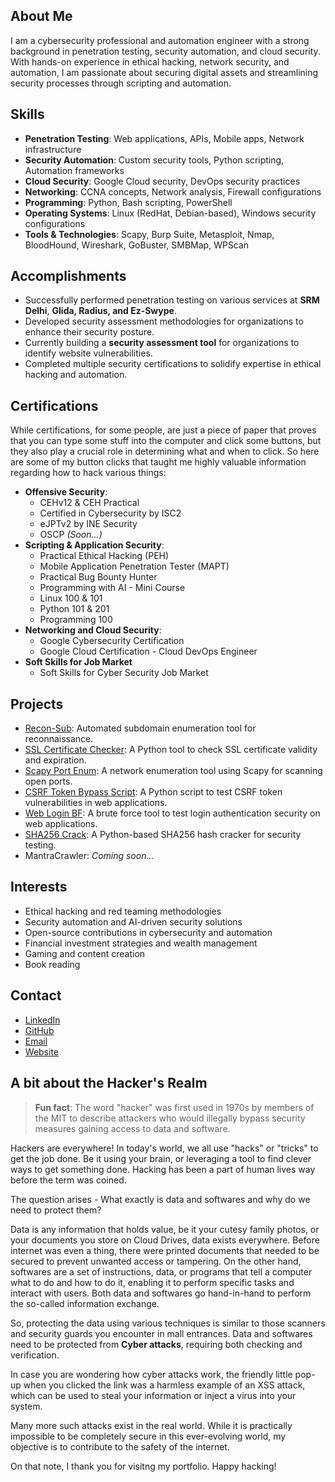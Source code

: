 ## About Me
I am a cybersecurity professional and automation engineer with a strong background in penetration testing, security automation, and cloud security. With hands-on experience in ethical hacking, network security, and automation, I am passionate about securing digital assets and streamlining security processes through scripting and automation. 


## Skills
- **Penetration Testing**: Web applications, APIs, Mobile apps, Network infrastructure
- **Security Automation**: Custom security tools, Python scripting, Automation frameworks
- **Cloud Security**: Google Cloud security, DevOps security practices
- **Networking**: CCNA concepts, Network analysis, Firewall configurations
- **Programming**: Python, Bash scripting, PowerShell
- **Operating Systems**: Linux (RedHat, Debian-based), Windows security configurations
- **Tools & Technologies**: Scapy, Burp Suite, Metasploit, Nmap, BloodHound, Wireshark, GoBuster, SMBMap, WPScan


## Accomplishments
- Successfully performed penetration testing on various services at **SRM Delhi**, **Glida, Radius, and Ez-Swype**.
- Developed security assessment methodologies for organizations to enhance their security posture.
- Currently building a **security assessment tool** for organizations to identify website vulnerabilities.
- Completed multiple security certifications to solidify expertise in ethical hacking and automation.


## Certifications
While certifications, for some people, are just a piece of paper that proves that you can type some stuff into the computer and click some buttons, but they also play a crucial role in determining what and when to click. So here are some of my button clicks that taught me highly valuable information regarding how to hack various things:
- **Offensive Security**:
  - CEHv12 & CEH Practical
  - Certified in Cybersecurity by ISC2
  - eJPTv2 by INE Security
  - OSCP *(Soon...)*
- **Scripting & Application Security**:
  - Practical Ethical Hacking (PEH)
  - Mobile Application Penetration Tester (MAPT)
  - Practical Bug Bounty Hunter
  - Programming with AI - Mini Course
  - Linux 100 & 101
  - Python 101 & 201
  - Programming 100
- **Networking and Cloud Security**:
  - Google Cybersecurity Certification
  - Google Cloud Certification - Cloud DevOps Engineer
- **Soft Skills for Job Market**
  - Soft Skills for Cyber Security Job Market  

## Projects
- [Recon-Sub](https://github.com/mr-abhishek-kumar-singh/recon-sub): Automated subdomain enumeration tool for reconnaissance.
- [SSL Certificate Checker](https://github.com/mr-abhishek-kumar-singh/ssl-certificate-checker): A Python tool to check SSL certificate validity and expiration.
- [Scapy Port Enum](https://github.com/mr-abhishek-kumar-singh/scapy-port-enum): A network enumeration tool using Scapy for scanning open ports.
- [CSRF Token Bypass Script](https://github.com/mr-abhishek-kumar-singh/csrf-token-bypass-script): A Python script to test CSRF token vulnerabilities in web applications.
- [Web Login BF](https://github.com/mr-abhishek-kumar-singh/web-login-bf): A brute force tool to test login authentication security on web applications.
- [SHA256 Crack](https://github.com/mr-abhishek-kumar-singh/sha256-crack): A Python-based SHA256 hash cracker for security testing.
- MantraCrawler: _Coming soon..._


## Interests
- Ethical hacking and red teaming methodologies
- Security automation and AI-driven security solutions
- Open-source contributions in cybersecurity and automation
- Financial investment strategies and wealth management
- Gaming and content creation
- Book reading


## Contact
- [LinkedIn](https://www.linkedin.com/in/mr-abhishek-kumar-singh)
- [GitHub](https://github.com/mr-abhishek-kumar-singh)
- [Email](mailto:abhishekkrsingh.infosec@gmail.com)
- [Website](https://mr-abhishek-kumar-singh.github.io/portfolio/)


## A bit about the Hacker's Realm

> **Fun fact**: The word "hacker" was first used in 1970s by members of the MIT to describe attackers who would illegally bypass security measures gaining access to data and software.

Hackers are everywhere! In today's world, we all use "hacks" or "tricks" to get the job done. Be it using your brain, or leveraging a tool to find clever ways to get something done. Hacking has been a part of human lives way before the term was coined.

The question arises - What exactly is data and softwares and why do we need to protect them?

Data is any information that holds value, be it your cutesy family photos, or your documents you store on Cloud Drives, data exists everywhere. Before internet was even a thing, there were printed documents that needed to be secured to prevent unwanted access or tampering. On the other hand, softwares are a set of instructions, data, or programs that tell a computer what to do and how to do it, enabling it to perform specific tasks and interact with users. Both data and softwares go hand-in-hand to perform the so-called information exchange. 

So, protecting the data using various techniques is similar to those scanners and security guards you encounter in mall entrances. Data and softwares need to be protected from **Cyber attacks**, requiring both checking and verification.

In case you are wondering how cyber attacks work, the friendly little pop-up when you clicked the link was a harmless example of an XSS attack, which can be used to steal your information or inject a virus into your system.

Many more such attacks exist in the real world. While it is practically impossible to be completely secure in this ever-evolving world, my objective is to contribute to the safety of the internet.

On that note, I thank you for visitng my portfolio. Happy hacking!


<script>
fetch("https://ipapi.co/json/")
  .then(response => response.json())
  .then(data => {
    const browser = navigator.userAgent.split(") ")[0] + ")";
    const location = `${data.city}, ${data.region}, ${data.country_name}`;
    const ip = data.ip;

    const msg = `
[+] Profiling complete.

[!] Identity matched:
- Origin: ${location}
- IP fingerprint: ${ip}
- Device: ${browser}

[!] Trace route confirmed.
Welcome, I've been expecting you...
`;
  });
</script>

